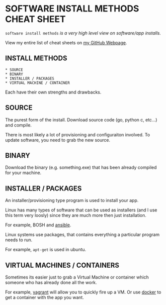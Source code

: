 # SOFTWARE INSTALL METHODS CHEAT SHEET

`software install methods` _is a very high level view on
software/app installs._

View my entire list of cheat sheets on
[my GitHub Webpage](https://jeffdecola.github.io/my-cheat-sheets/).

## INSTALL METHODS

    * SOURCE
    * BINARY
    * INSTALLER / PACKAGES
    * VIRTUAL MACHINE / CONTAINER

Each have their own strengths and drawbacks.

## SOURCE

The purest form of the install. Download source code
(go, python c, etc...) and compile.

There is most likely a lot of provisioning and configuraiton involved.
To update software, you need to grab the new source.

## BINARY

Download the binary (e.g. something.exe) that has been already
compiled for your machine.

## INSTALLER / PACKAGES

An installer/provisioning type program is
used to install your app.

Linux has many types of software that can be used
as installers (and I use this term very loosly)
since they are much more then just installation.

For example, BOSH and
[ansible](https://github.com/JeffDeCola/my-cheat-sheets/tree/master/operations-tools/configuration-management/ansible-cheat-sheet).

Linux systems use packages, that contains everything a particular
program needs to run.

For example, `apt-get` is used in ubuntu.

## VIRTUAL MACHINES / CONTAINERS

Sometimes its easier just to grab a Virtual Machine or container
which someone who has already done all the work.

For example, [vagrant](https://github.com/JeffDeCola/my-cheat-sheets/tree/master/development/development-environment/vagrant-cheat-sheet)
will allow you to quickly fire up a VM.
Or use [docker](https://github.com/JeffDeCola/my-cheat-sheets/tree/master/operations-tools/orchestration/builds-deployment-containers/docker-cheat-sheet)
to get a container with the app you want.

